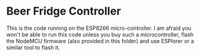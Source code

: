 # Beer Fridge Controller

This is the code running on the ESP8266 micro-controller. I am afraid you won't be able to run this code unless you buy such a microcontroller, flash the NodeMCU firmware (also provided in this folder) and use ESPlorer or a similar tool to flash it.
